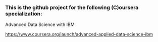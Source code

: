 ### This is the github project for the following (C)oursera specialization:

Advanced Data Science with IBM

https://www.coursera.org/launch/advanced-applied-data-science-ibm
